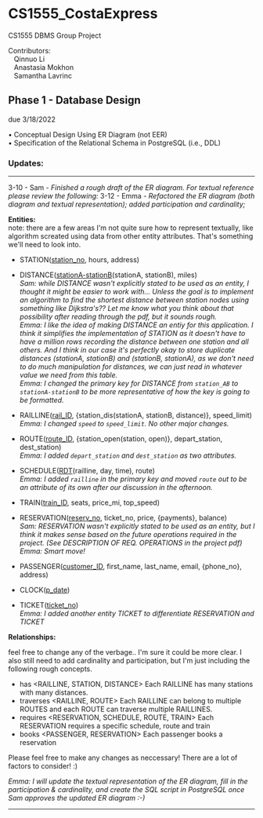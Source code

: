 # CS1555_CostaExpress
CS1555 DBMS Group Project

Contributors:<br>
&nbsp;&nbsp;&nbsp;Qinnuo Li <br>
&nbsp;&nbsp;&nbsp;Anastasia Mokhon <br>
&nbsp;&nbsp;&nbsp;Samantha Lavrinc <br>

## Phase 1 - Database Design 
due 3/18/2022

  • Conceptual Design Using ER Diagram (not EER) <br>
  • Specification of the Relational Schema in PostgreSQL (i.e., DDL)
  
### Updates:
---
3-10 - Sam - *Finished a rough draft of the ER diagram. For textual reference please review the following:*
3-12 - Emma - *Refactored the ER diagram (both diagram and textual representation); added participation and cardinality;*

**Entities:** <br>
note: there are a few areas I'm not quite sure how to represent textually, like algorithm screated using data from other entity attributes. That's something we'll need to look into.

- STATION(<ins>station_no</ins>, hours, address)
- DISTANCE(<ins>stationA-stationB</ins>(stationA, stationB), miles) <br>
*Sam: while DISTANCE wasn't explicitly stated to be used as an entity, I thought it might be easier to work with... Unless the goal is to implement an algorithm to find the shortest distance between station nodes using something like Dijkstra's?? Let me know what you think about that possibility after reading through the pdf, but it sounds rough.*<br>
*Emma: I like the idea of making DISTANCE an entiy for this application. I think it simplifies the implementation of STATION as it doesn't have to have a million rows recording the distance between one station and all others. And I think in our case it's perfectly okay to store duplicate distances (stationA, stationB) and (stationB, stationA), as we don't need to do much manipulation for distances, we can just read in whatever value we need from this table.*<br>
*Emma: I changed the primary key for DISTANCE from `station_AB` to `stationA-stationB` to be more representative of how the key is going to be formatted.*<br>

- RAILLINE(<ins>rail_ID</ins>, {station_dis(stationA, stationB, distance)}, speed_limit) <br>
*Emma: I changed `speed` to `speed_limit`. No other major changes.*<br>
- ROUTE(<ins>route_ID</ins>, {station_open(station, open)}, depart_station, dest_station)<br>
*Emma: I added `depart_station` and `dest_station` as two attributes.*<br>
- SCHEDULE(<ins>RDT</ins>(railline, day, time), route)<br>
*Emma: I added `railline` in the primary key and moved `route` out to be an attribute of its own after our discussion in the afternoon.*<br>
- TRAIN(<ins>train_ID</ins>, seats, price_mi, top_speed)
- RESERVATION(<ins>reserv_no</ins>, ticket_no, price, {payments}, balance)<br>
*Sam: RESERVATION wasn't explicitly stated to be used as an entity, but I think it makes sense based on the future operations required in the project. (See DESCRIPTION OF REQ. OPERATIONS in the project pdf)* <br>
*Emma: Smart move!*
- PASSENGER(<ins>customer_ID</ins>, first_name, last_name, email, {phone_no}, address)
- CLOCK(<ins>p_date</ins>)
- TICKET(<ins>ticket_no</ins>) <br>
*Emma: I added another entity TICKET to differentiate RESERVATION and TICKET*


**Relationships:**

feel free to change any of the verbage.. I'm sure it could be more clear.
I also still need to add cardinality and participation, but I'm just including the following rough concepts.

- has <RAILLINE, STATION, DISTANCE> 
Each RAILLINE has many stations with many distances. 
- traverses <RAILLINE, ROUTE> 
Each RAILLINE can belong to multiple ROUTES and each ROUTE can traverse multiple RAILLINES.
- requires <RESERVATION, SCHEDULE, ROUTE, TRAIN> 
Each RESERVATION requires a specific schedule, route and train
- books <PASSENGER, RESERVATION>
Each passenger books a reservation


Please feel free to make any changes as neccessary! There are a lot of factors to consider! :)

*Emma: I will update the textual representation of the ER diagram, fill in the participation & cardinality, and create the SQL script in PostgreSQL once Sam approves the updated ER diagram :-)*

---

